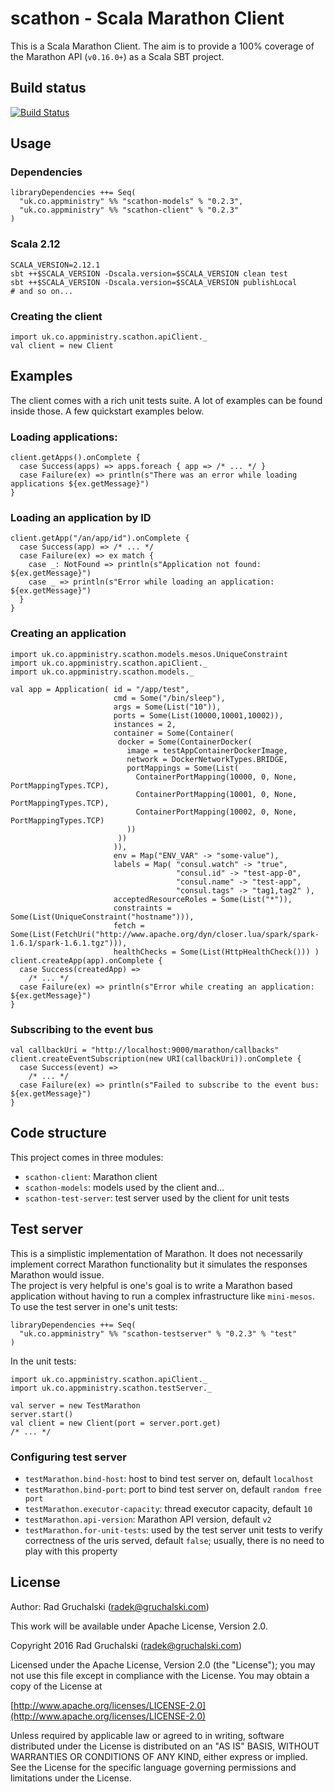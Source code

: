 # scathon - Scala Marathon Client

This is a Scala Marathon Client. The aim is to provide a 100% coverage of the Marathon API (`v0.16.0+`) as a Scala SBT project.

## Build status

[![Build Status](https://travis-ci.org/AppMinistry/scathon.svg?branch=master)](https://travis-ci.org/AppMinistry/scathon)

## Usage

### Dependencies

    libraryDependencies ++= Seq(
      "uk.co.appministry" %% "scathon-models" % "0.2.3",
      "uk.co.appministry" %% "scathon-client" % "0.2.3"
    )

### Scala 2.12

    SCALA_VERSION=2.12.1
    sbt ++$SCALA_VERSION -Dscala.version=$SCALA_VERSION clean test
    sbt ++$SCALA_VERSION -Dscala.version=$SCALA_VERSION publishLocal
    # and so on...

### Creating the client
    
    import uk.co.appministry.scathon.apiClient._
    val client = new Client
    
## Examples

The client comes with a rich unit tests suite. A lot of examples can be found inside those. A few quickstart examples below.

### Loading applications:

    client.getApps().onComplete {
      case Success(apps) => apps.foreach { app => /* ... */ }
      case Failure(ex) => println(s"There was an error while loading applications ${ex.getMessage}")
    }
    
### Loading an application by ID

    client.getApp("/an/app/id").onComplete {
      case Success(app) => /* ... */
      case Failure(ex) => ex match {
        case _: NotFound => println(s"Application not found: ${ex.getMessage}")
        case _ => println(s"Error while loading an application: ${ex.getMessage}")
      }
    }
    
### Creating an application
    
    import uk.co.appministry.scathon.models.mesos.UniqueConstraint
    import uk.co.appministry.scathon.apiClient._
    import uk.co.appministry.scathon.models._
    
    val app = Application( id = "/app/test",
                           cmd = Some("/bin/sleep"),
                           args = Some(List("10")),
                           ports = Some(List(10000,10001,10002)),
                           instances = 2,
                           container = Some(Container(
                            docker = Some(ContainerDocker(
                              image = testAppContainerDockerImage,
                              network = DockerNetworkTypes.BRIDGE,
                              portMappings = Some(List(
                                ContainerPortMapping(10000, 0, None, PortMappingTypes.TCP),
                                ContainerPortMapping(10001, 0, None, PortMappingTypes.TCP),
                                ContainerPortMapping(10002, 0, None, PortMappingTypes.TCP)
                              ))
                            ))
                           )),
                           env = Map("ENV_VAR" -> "some-value"),
                           labels = Map( "consul.watch" -> "true",
                                         "consul.id" -> "test-app-0",
                                         "consul.name" -> "test-app",
                                         "consul.tags" -> "tag1,tag2" ),
                           acceptedResourceRoles = Some(List("*")),
                           constraints = Some(List(UniqueConstraint("hostname"))),
                           fetch = Some(List(FetchUri("http://www.apache.org/dyn/closer.lua/spark/spark-1.6.1/spark-1.6.1.tgz"))),
                           healthChecks = Some(List(HttpHealthCheck())) )
    client.createApp(app).onComplete {
      case Success(createdApp) =>
        /* ... */
      case Failure(ex) => println(s"Error while creating an application: ${ex.getMessage}")
    }

### Subscribing to the event bus
    
    val callbackUri = "http://localhost:9000/marathon/callbacks"
    client.createEventSubscription(new URI(callbackUri)).onComplete {
      case Success(event) =>
        /* ... */
      case Failure(ex) => println(s"Failed to subscribe to the event bus: ${ex.getMessage}")
    }
    
## Code structure

This project comes in three modules:

- `scathon-client`: Marathon client
- `scathon-models`: models used by the client and...
- `scathon-test-server`: test server used by the client for unit tests

## Test server

This is a simplistic implementation of Marathon. It does not necessarily implement correct Marathon functionality but it simulates the responses Marathon would issue.  
The project is very helpful is one's goal is to write a Marathon based application without having to run a complex infrastructure like `mini-mesos`.  
To use the test server in one's unit tests:

    libraryDependencies ++= Seq(
      "uk.co.appministry" %% "scathon-testserver" % "0.2.3" % "test"
    )

In the unit tests:

    import uk.co.appministry.scathon.apiClient._
    import uk.co.appministry.scathon.testServer._
    
    val server = new TestMarathon
    server.start()
    val client = new Client(port = server.port.get)
    /* ... */
    
### Configuring test server

- `testMarathon.bind-host`: host to bind test server on, default `localhost`
- `testMarathon.bind-port`: port to bind test server on, default `random free port`
- `testMarathon.executor-capacity`: thread executor capacity, default `10`
- `testMarathon.api-version`: Marathon API version, default `v2`
- `testMarathon.for-unit-tests`: used by the test server unit tests to verify correctness of the uris served, default `false`; usually, there is no need to play with this property

## License

Author: Rad Gruchalski (radek@gruchalski.com)

This work will be available under Apache License, Version 2.0.

Copyright 2016 Rad Gruchalski (radek@gruchalski.com)

Licensed under the Apache License, Version 2.0 (the "License");
you may not use this file except in compliance with the License. You may obtain a copy of the License at

[http://www.apache.org/licenses/LICENSE-2.0](http://www.apache.org/licenses/LICENSE-2.0)

Unless required by applicable law or agreed to in writing, software distributed under the License is distributed on an "AS IS" BASIS, WITHOUT WARRANTIES OR CONDITIONS OF ANY KIND, either express or implied. See the License for the specific language governing permissions and limitations under the License.